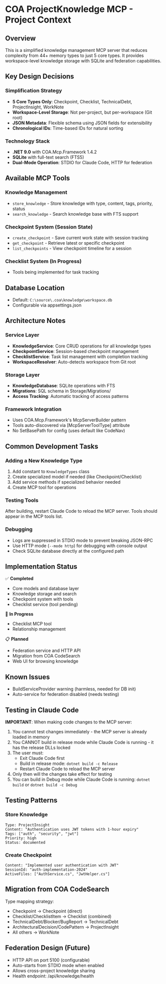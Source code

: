 # COA ProjectKnowledge MCP - Project Context

## Overview
This is a simplified knowledge management MCP server that reduces complexity from 44+ memory types to just 5 core types. It provides workspace-level knowledge storage with SQLite and federation capabilities.

## Key Design Decisions

### Simplification Strategy
- **5 Core Types Only**: Checkpoint, Checklist, TechnicalDebt, ProjectInsight, WorkNote
- **Workspace-Level Storage**: Not per-project, but per-workspace (Git root)
- **JSON Metadata**: Flexible schema using JSON fields for extensibility
- **Chronological IDs**: Time-based IDs for natural sorting

### Technology Stack
- **.NET 9.0** with COA.Mcp.Framework 1.4.2
- **SQLite** with full-text search (FTS5)
- **Dual-Mode Operation**: STDIO for Claude Code, HTTP for federation

## Available MCP Tools

### Knowledge Management
- `store_knowledge` - Store knowledge with type, content, tags, priority, status
- `search_knowledge` - Search knowledge base with FTS support

### Checkpoint System (Session State)
- `create_checkpoint` - Save current work state with session tracking
- `get_checkpoint` - Retrieve latest or specific checkpoint
- `list_checkpoints` - View checkpoint timeline for a session

### Checklist System (In Progress)
- Tools being implemented for task tracking

## Database Location
- Default: `C:\source\.coa\knowledge\workspace.db`
- Configurable via appsettings.json

## Architecture Notes

### Service Layer
- **KnowledgeService**: Core CRUD operations for all knowledge types
- **CheckpointService**: Session-based checkpoint management
- **ChecklistService**: Task list management with completion tracking
- **WorkspaceResolver**: Auto-detects workspace from Git root

### Storage Layer
- **KnowledgeDatabase**: SQLite operations with FTS
- **Migrations**: SQL schema in Storage/Migrations/
- **Access Tracking**: Automatic tracking of access patterns

### Framework Integration
- Uses COA.Mcp.Framework's McpServerBuilder pattern
- Tools auto-discovered via [McpServerToolType] attribute
- No SetBasePath for config (uses default like CodeNav)

## Common Development Tasks

### Adding a New Knowledge Type
1. Add constant to `KnowledgeTypes` class
2. Create specialized model if needed (like Checkpoint/Checklist)
3. Add service methods if specialized behavior needed
4. Create MCP tool for operations

### Testing Tools
After building, restart Claude Code to reload the MCP server. Tools should appear in the MCP tools list.

### Debugging
- Logs are suppressed in STDIO mode to prevent breaking JSON-RPC
- Use HTTP mode (`--mode http`) for debugging with console output
- Check SQLite database directly at the configured path

## Implementation Status

✅ **Completed**
- Core models and database layer
- Knowledge storage and search
- Checkpoint system with tools
- Checklist service (tool pending)

🚧 **In Progress**
- Checklist MCP tool
- Relationship management

📋 **Planned**
- Federation service and HTTP API
- Migration from COA CodeSearch
- Web UI for browsing knowledge

## Known Issues
- BuildServiceProvider warning (harmless, needed for DB init)
- Auto-service for federation disabled (needs testing)

## Testing in Claude Code

**IMPORTANT**: When making code changes to the MCP server:
1. You cannot test changes immediately - the MCP server is already loaded in memory
2. You CANNOT build in release mode while Claude Code is running - it has the release DLLs locked
3. The user must:
   - Exit Claude Code first
   - Build in release mode: `dotnet build -c Release`
   - Restart Claude Code to reload the MCP server
4. Only then will the changes take effect for testing
5. You can build in Debug mode while Claude Code is running: `dotnet build` or `dotnet build -c Debug`

## Testing Patterns

### Store Knowledge
```
Type: ProjectInsight
Content: "Authentication uses JWT tokens with 1-hour expiry"
Tags: ["auth", "security", "jwt"]
Priority: high
Status: documented
```

### Create Checkpoint
```
Content: "Implemented user authentication with JWT"
SessionId: "auth-implementation-2024"
ActiveFiles: ["AuthService.cs", "JwtHelper.cs"]
```

## Migration from COA CodeSearch
Type mapping strategy:
- Checkpoint → Checkpoint (direct)
- Checklist/ChecklistItem → Checklist (combined)
- TechnicalDebt/Blocker/BugReport → TechnicalDebt
- ArchitecturalDecision/CodePattern → ProjectInsight
- All others → WorkNote

## Federation Design (Future)
- HTTP API on port 5100 (configurable)
- Auto-starts from STDIO mode when enabled
- Allows cross-project knowledge sharing
- Health endpoint: /api/knowledge/health